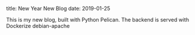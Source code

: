 title: New Year New Blog
date: 2019-01-25

This is my new blog, built with Python Pelican. The backend is served with Dockerize debian-apache
